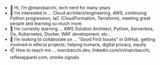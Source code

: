 - 👋 Hi, I’m @marcbacchi, tech nerd for many years 
- 👀 I’m interested in ...
  Cloud architect/engineering, AWS, continuing Python progression, IaC (CloudFormation, Terraform), meeting great people and learning so much more.
- 🌱 I’m currently learning ...
  AWS Solution Architect, Python, Serverless, Go, Kubernetes, Docker, WAF development, etc..
- 💞️ I’m looking to collaborate on ...
  "Good First Issues" in GitHub, getting involved in ethical projects, helping humans, digital privacy, equity.
- 📫 How to reach me ...
  marcbacchi.dev, linkedin.com/in/marcbacchi, reflexapparel.com, smoke signals

<!---
marcbacchi/marcbacchi is a ✨ special ✨ repository because its `README.md` (this file) appears on your GitHub profile.
You can click the Preview link to take a look at your changes.
--->

